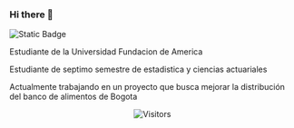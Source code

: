 ### Hi there 👋

<!--
**Juandiegoa1110/Juandiegoa1110** is a ✨ _special_ ✨ repository because its `README.md` (this file) appears on your GitHub profile.

Here are some ideas to get you started:

- 🔭 I’m currently working on ...
- 🌱 I’m currently learning ...
- 👯 I’m looking to collaborate on ...
- 🤔 I’m looking for help with ...
- 💬 Ask me about ...
- 📫 How to reach me: ...
- 😄 Pronouns: ...
- ⚡ Fun fact: ...
-->
![Static Badge](https://img.shields.io/badge/linkedin-linkedin-purple?style=plastic&logo=Linkedin)

Estudiante de la Universidad Fundacion de America


Estudiante de septimo semestre de estadistica y ciencias actuariales


Actualmente trabajando en un proyecto que busca mejorar la distribución del banco de alimentos de Bogota

<p align=center>                           
  <img align=center  src="https://visitor-badge.laobi.icu/badge?page_id=juandiegoa1110.juandiegoa1110" alt="Visitors">                
</p>

